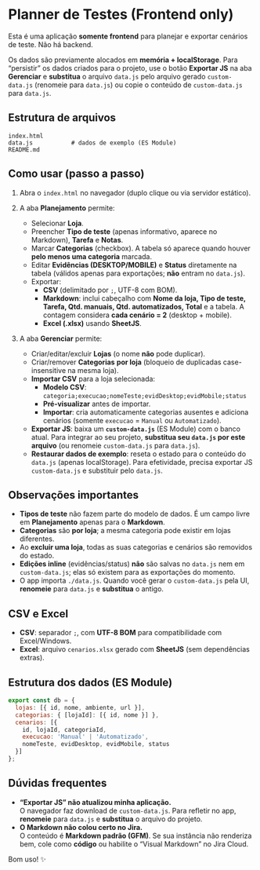# Planner de Testes (Frontend only)

Esta é uma aplicação **somente frontend** para planejar e exportar cenários de teste. Não há backend.

Os dados são previamente alocados em **memória + localStorage**. Para “persistir” os dados criados para o projeto, use o botão **Exportar JS** na aba **Gerenciar** e **substitua** o arquivo `data.js` pelo arquivo gerado `custom-data.js` (renomeie para `data.js`) ou copie o conteúdo de `custom-data.js` para `data.js`.

## Estrutura de arquivos
```
index.html
data.js           # dados de exemplo (ES Module)
README.md
```

## Como usar (passo a passo)

1. Abra o `index.html` no navegador (duplo clique ou via servidor estático).

2. A aba **Planejamento** permite:
   - Selecionar **Loja**.
   - Preencher **Tipo de teste** (apenas informativo, aparece no Markdown), **Tarefa** e **Notas**.
   - Marcar **Categorias** (checkbox). A tabela só aparece quando houver **pelo menos uma categoria** marcada.
   - Editar **Evidências (DESKTOP/MOBILE)** e **Status** diretamente na tabela (válidos apenas para exportações; **não** entram no `data.js`).
   - Exportar:
     - **CSV** (delimitado por `;`, UTF-8 com BOM).
     - **Markdown**: inclui cabeçalho com **Nome da loja, Tipo de teste, Tarefa, Qtd. manuais, Qtd. automatizados, Total** e a tabela. A contagem considera **cada cenário = 2** (desktop + mobile).
     - **Excel (.xlsx)** usando **SheetJS**.
3. A aba **Gerenciar** permite:
   - Criar/editar/excluir **Lojas** (o nome **não** pode duplicar).
   - Criar/remover **Categorias** **por loja** (bloqueio de duplicadas case-insensitive na mesma loja).
   - **Importar CSV** para a loja selecionada:
     - **Modelo CSV**: `categoria;execucao;nomeTeste;evidDesktop;evidMobile;status`
     - **Pré-visualizar** antes de importar.
     - **Importar**: cria automaticamente categorias ausentes e adiciona cenários (somente `execucao` = `Manual` ou `Automatizado`).
   - **Exportar JS**: baixa um **`custom-data.js`** (ES Module) com o banco atual. Para integrar ao seu projeto, **substitua seu `data.js` por este arquivo** (ou renomeie `custom-data.js` para `data.js`).
   - **Restaurar dados de exemplo**: reseta o estado para o conteúdo do `data.js` (apenas localStorage). Para efetividade, precisa exportar JS `custom-data.js` e substituir pelo `data.js`.

## Observações importantes
- **Tipos de teste** não fazem parte do modelo de dados. É um campo livre em **Planejamento** apenas para o **Markdown**.
- **Categorias** são **por loja**; a mesma categoria pode existir em lojas diferentes.
- Ao **excluir uma loja**, todas as suas categorias e cenários são removidos do estado.
- **Edições inline** (evidências/status) **não** são salvas no `data.js` nem em `custom-data.js`; elas só existem para as exportações do momento.
- O app importa `./data.js`. Quando você gerar o `custom-data.js` pela UI, **renomeie** para `data.js` e **substitua** o antigo.

## CSV e Excel
- **CSV**: separador `;`, com **UTF-8 BOM** para compatibilidade com Excel/Windows.
- **Excel**: arquivo `cenarios.xlsx` gerado com **SheetJS** (sem dependências extras).

## Estrutura dos dados (ES Module)
```js
export const db = {
  lojas: [{ id, nome, ambiente, url }],
  categorias: { [lojaId]: [{ id, nome }] },
  cenarios: [{
    id, lojaId, categoriaId,
    execucao: 'Manual' | 'Automatizado',
    nomeTeste, evidDesktop, evidMobile, status
  }]
};
```

## Dúvidas frequentes
- **“Exportar JS” não atualizou minha aplicação.**  
  O navegador faz download de `custom-data.js`. Para refletir no app, **renomeie** para `data.js` e **substitua** o arquivo do projeto.
- **O Markdown não colou certo no Jira.**  
  O conteúdo é **Markdown padrão (GFM)**. Se sua instância não renderiza bem, cole como **código** ou habilite o “Visual Markdown” no Jira Cloud.

Bom uso! ✨